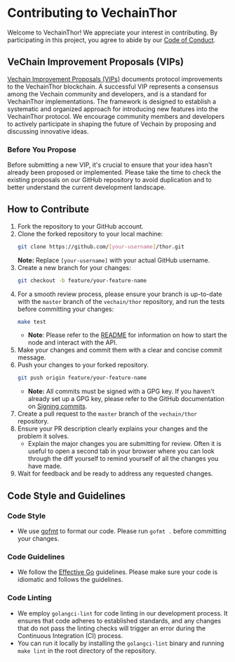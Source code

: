 # Contributing to VechainThor

Welcome to VechainThor! We appreciate your interest in contributing. By participating in this project, you agree to
abide by our [Code of Conduct](https://github.com/vechain/thor/blob/master/CODE_OF_CONDUCT.md).

## VeChain Improvement Proposals (VIPs)

[Vechain Improvement Proposals (VIPs)](https://github.com/vechain/VIPs) documents protocol improvements to the
VechainThor blockchain. A successful VIP represents a consensus among the Vechain community and developers, and is a
standard for VechainThor implementations. The framework is designed to establish a systematic and organized approach for
introducing new features into the VechainThor protocol. We encourage community members and developers to actively
participate in shaping the future of Vechain by proposing and discussing innovative ideas.

### Before You Propose

Before submitting a new VIP, it's crucial to ensure that your idea hasn't already been proposed or implemented. Please
take the time to check the existing proposals on our GitHub repository to avoid duplication and to better understand the
current development landscape.

## How to Contribute

1. Fork the repository to your GitHub account.
2. Clone the forked repository to your local machine:
   ```bash
   git clone https://github.com/[your-username]/thor.git
   ```
   **Note:** Replace `[your-username]` with your actual GitHub username.
3. Create a new branch for your changes:
    ```bash
    git checkout -b feature/your-feature-name
    ```
4. For a smooth review process, please ensure your branch is up-to-date with the `master` branch of the `vechain/thor`
   repository, and run the tests before committing your changes:
    ```bash
    make test
    ```
    - **Note**: Please refer to the [README](https://github.com/vechain/thor/blob/master/README.md) for information on
      how to start the node and interact with the API.
5. Make your changes and commit them with a clear and concise commit message.
6. Push your changes to your forked repository.
    ```bash
    git push origin feature/your-feature-name
    ```
    - **Note:** All commits must be signed with a GPG key. If you haven't already set up a GPG key, please refer to the
      GitHub documentation
      on [Signing commits](https://docs.github.com/en/authentication/managing-commit-signature-verification/adding-a-gpg-key-to-your-github-account).
7. Create a pull request to the `master` branch of the `vechain/thor` repository.
8. Ensure your PR description clearly explains your changes and the problem it solves.
    - Explain the major changes you are submitting for review. Often it is useful to open a second tab in your browser
      where you can look through the diff yourself to remind yourself of all the changes you have made.
9. Wait for feedback and be ready to address any requested changes.

## Code Style and Guidelines

### Code Style

- We use [gofmt](https://golang.org/cmd/gofmt/) to format our code. Please run `gofmt .` before committing your changes.

### Code Guidelines

- We follow the [Effective Go](https://golang.org/doc/effective_go) guidelines. Please make sure your code is idiomatic
  and follows the guidelines.

### Code Linting

- We employ `golangci-lint` for code linting in our development process. It ensures that code adheres to established
  standards, and any changes that do not pass the linting checks will trigger an error during the Continuous
  Integration (CI) process.
- You can run it locally by installing the `golangci-lint` binary and running `make lint` in the root directory of the
  repository.
